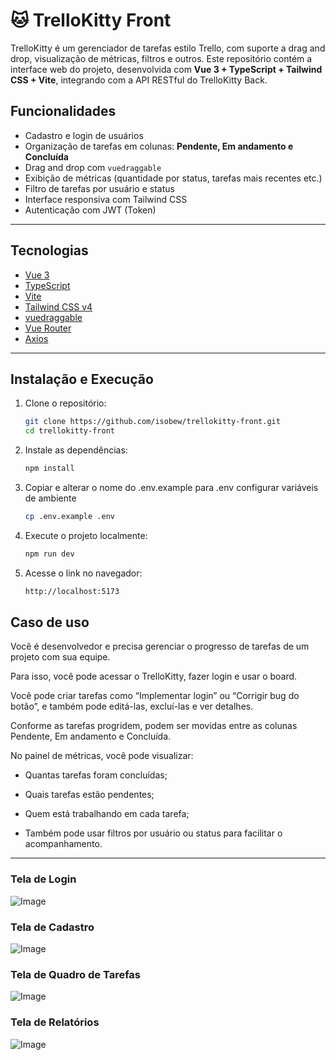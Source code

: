 # 🐱 TrelloKitty Front

TrelloKitty é um gerenciador de tarefas estilo Trello, com suporte a drag and drop, visualização de métricas, filtros e outros. Este repositório contém a interface web do projeto, desenvolvida com **Vue 3 + TypeScript + Tailwind CSS + Vite**, integrando com a API RESTful do TrelloKitty Back.

## Funcionalidades

- Cadastro e login de usuários
- Organização de tarefas em colunas: **Pendente, Em andamento e Concluída**
- Drag and drop com `vuedraggable`
- Exibição de métricas (quantidade por status, tarefas mais recentes etc.)
- Filtro de tarefas por usuário e status
- Interface responsiva com Tailwind CSS
- Autenticação com JWT (Token)

---

## Tecnologias

- [Vue 3](https://vuejs.org/)
- [TypeScript](https://www.typescriptlang.org/)
- [Vite](https://vitejs.dev/)
- [Tailwind CSS v4](https://tailwindcss.com/)
- [vuedraggable](https://github.com/SortableJS/vue.draggable.next)
- [Vue Router](https://router.vuejs.org/)
- [Axios](https://axios-http.com/)

---

## Instalação e Execução

1. Clone o repositório:
   ```bash
   git clone https://github.com/isobew/trellokitty-front.git
   cd trellokitty-front

2. Instale as dependências:
    ```bash
    npm install

3. Copiar e alterar o nome do .env.example para .env configurar variáveis de ambiente
    ```bash
    cp .env.example .env

4. Execute o projeto localmente:
    ```bash
    npm run dev

5. Acesse o link no navegador:
    ```bash
    http://localhost:5173

##  Caso de uso

Você é desenvolvedor e precisa gerenciar o progresso de tarefas de um projeto com sua equipe.

Para isso, você pode acessar o TrelloKitty, fazer login e usar o board.

Você pode criar tarefas como “Implementar login” ou “Corrigir bug do botão”, e também pode editá-las, excluí-las e ver detalhes.

Conforme as tarefas progridem, podem ser movidas entre as colunas Pendente, Em andamento e Concluída.

No painel de métricas, você pode visualizar:

- Quantas tarefas foram concluídas;

- Quais tarefas estão pendentes;

- Quem está trabalhando em cada tarefa;

- Também pode usar filtros por usuário ou status para facilitar o acompanhamento.

---

### Tela de Login
![Image](https://github.com/user-attachments/assets/6a3de28a-8981-4c0c-a865-f946fa8a0efd)

### Tela de Cadastro
![Image](https://github.com/user-attachments/assets/5bf847ff-07cc-48fa-92a7-4bf51e663c10)

### Tela de Quadro de Tarefas
![Image](https://github.com/user-attachments/assets/e6c65211-b5b1-4435-bd64-d72ebdb8bf81)

### Tela de Relatórios
![Image](https://github.com/user-attachments/assets/284ce831-3cab-4539-90de-b7033ad06659)